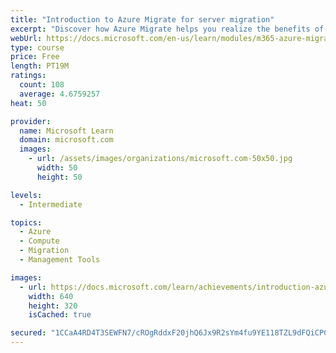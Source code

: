 ```yaml
---
title: "Introduction to Azure Migrate for server migration"
excerpt: "Discover how Azure Migrate helps you realize the benefits of moving your on-premises VMware or Hyper-V server workloads to Azure infrastructure as a service (IaaS). Learn the process for migrating your workload agent-less, all within the hub."
webUrl: https://docs.microsoft.com/en-us/learn/modules/m365-azure-migrate-introduction/
type: course
price: Free
length: PT19M
ratings:
  count: 108
  average: 4.6759257
heat: 50

provider:
  name: Microsoft Learn
  domain: microsoft.com
  images:
    - url: /assets/images/organizations/microsoft.com-50x50.jpg
      width: 50
      height: 50

levels:
  - Intermediate

topics:
  - Azure
  - Compute
  - Migration
  - Management Tools

images:
  - url: https://docs.microsoft.com/learn/achievements/introduction-azure-migrate-server-migration-social.png
    width: 640
    height: 320
    isCached: true

secured: "1CCaA4RD4T3SEWFN7/cROgRddxF20jhQ6Jx9R2sYm4fu9YE118TZL9dFQiCPGJaJTin4fbyslZV2IlnafGZHAWYXlJN7jji0SdbP/ThCqSyYHnihCtPJGRGUjXx4xJEjVK8VcKQRyeOziLSBFxCRB2i6QgQR+NqxDfAXYGGWnXlkUrfJ6YikSrjkFVq1RmbPTkHd49r+OGw85duxM3HekLgPpgjc0omt1LwY03pcBNd0w+H+GTsisAedyKg6zq6OT0k/UhMpBYd2COo4O5YypkunBL7xXEVJQROOT7QZsjK6rzlcHCsLVDdl+9FuOlL6G+1hLV5vhKvmNH1iBPfjzLYWPz9VMNjkHTZjRk72InJRWyRbnJ7t6Y5WGidJd1AM8sOr1dGhCYuP92mbJ8Yztx+KZgNtjpZGbdCOXtSDeUs=;CnYKix2ScAdyGEALGulsXg=="
---
```


